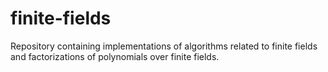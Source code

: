 # finite-fields
Repository containing implementations of algorithms related to finite fields and factorizations of polynomials over finite fields.
